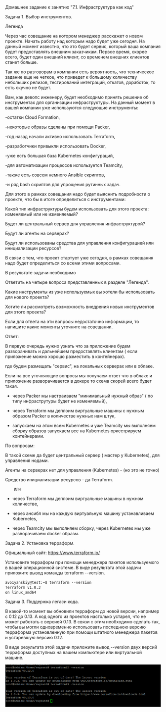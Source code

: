 Домашнее задание к занятию "7.1. Инфраструктура как код"

Задача 1. Выбор инструментов.

Легенда

Через час совещание на котором менеджер расскажет о новом проекте. Начать работу над которым надо будет уже сегодня. На данный момент известно, что это будет сервис, который ваша компания будет предоставлять внешним заказчикам. Первое время, скорее всего, будет один внешний клиент, со временем внешних клиентов станет больше.

Так же по разговорам в компании есть вероятность, что техническое задание еще не четкое, что приведет к большому количеству небольших релизов, тестирований интеграций, откатов, доработок, то есть скучно не будет.

Вам, как девопс инженеру, будет необходимо принять решение об инструментах для организации инфраструктуры. На данный момент в вашей компании уже используются следующие инструменты:

-остатки Сloud Formation,

-некоторые образы сделаны при помощи Packer,

-год назад начали активно использовать Terraform,

-разработчики привыкли использовать Docker,

-уже есть большая база Kubernetes конфигураций,

-для автоматизации процессов используется Teamcity,

-также есть совсем немного Ansible скриптов,

-и ряд bash скриптов для упрощения рутинных задач.

Для этого в рамках совещания надо будет выяснить подробности о проекте, что бы в итоге определиться с инструментами:

Какой тип инфраструктуры будем использовать для этого проекта: изменяемый или не изменяемый?

Будет ли центральный сервер для управления инфраструктурой?

Будут ли агенты на серверах?

Будут ли использованы средства для управления конфигурацией или инициализации ресурсов?

В связи с тем, что проект стартует уже сегодня, в рамках совещания надо будет определиться со всеми этими вопросами.

В результате задачи необходимо

Ответить на четыре вопроса представленных в разделе "Легенда".

Какие инструменты из уже используемых вы хотели бы использовать для нового проекта?

Хотите ли рассмотреть возможность внедрения новых инструментов для этого проекта?

Если для ответа на эти вопросы недостаточно информации, то напишите какие моменты уточните на совещании.

Ответ:

В первую очередь нужно узнать что за приложение будем разворачивать и дальнейшем предоставлять клиентам ( если приложение можно хорошо разместить в контейнерах).

где будем размещать "сервис", на локальных серверах или в облаке.

Если на все уточняющие вопросы мы получаем ответ что в облаке и приложение разворачивается в докере то схема скорей всего будет такая.

 - через Packer мы настраиваем "минимальный нужный образ" ( по типу инфраструтуры будет не изменяемый),

 - через Terraform мы деплоим виртуальные машины с нужным образом Packer в количестве нужных нам штук,

 - запускаем на этом всем Kubernetes и уже Teamcity мы выполняем сборку образов запускаем все на Kubernetes оркестрируем контейнерами.

 По вопросам: 

 В такой схеме да будет центральный сервер ( мастер у Kubernetes), для управления нодами.

 Агенты на серверах нет для управления (Kubernetes) - (но это не точно)

 Средство инициализации ресурсов - да Terraform.

        ИЛИ 

- через Terraform мы деплоим виртуальные машины в нужном количестве,

- через ансибл мы на каждую виртуальную машину устанавливаем Kubernetes, 

-  через Teamcity мы выполняем сборку, через Kubernetes мы уже разворачиваем docker образы.

Задача 2. Установка терраформ.

Официальный сайт: https://www.terraform.io/

Установите терраформ при помощи менеджера пакетов используемого в вашей операционной системе. В виде результата этой задачи приложите вывод команды terraform --version.

```
avo1yanskiy@test:~$ terraform --version
Terraform v1.0.3
on linux_amd64
```

Задача 3. Поддержка легаси кода.

В какой-то момент вы обновили терраформ до новой версии, например с 0.12 до 0.13. А код одного из проектов настолько устарел, что не может работать с версией 0.13. В связи с этим необходимо сделать так, чтобы вы могли одновременно использовать последнюю версию терраформа установленную при помощи штатного менеджера пакетов и устаревшую версию 0.12.

В виде результата этой задачи приложите вывод --version двух версий терраформа доступных на вашем компьютере или виртуальной машине.

![alt tag](https://github.com/avo1yanskiy/devops-netology/blob/main/virt-homeworks/image/Screenshot_40.png " терраформа")

